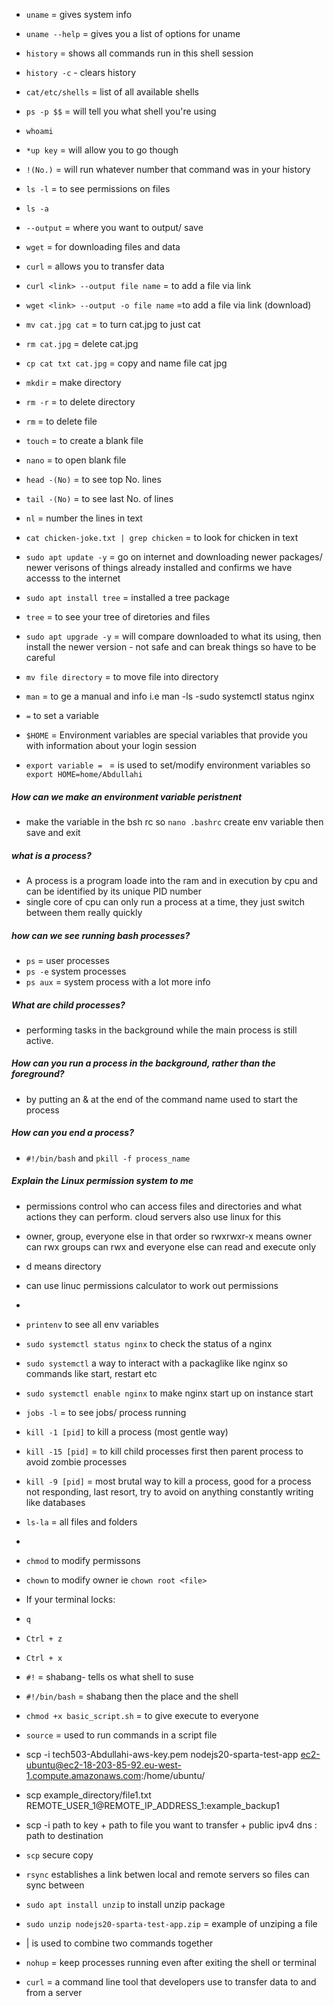- `uname` = gives system info 
- `uname --help` = gives you a list of options for uname
- `history` = shows all commands run in this shell session
- `history -c` - clears history
- `cat/etc/shells` = list of all available shells 
- `ps -p $$` = will tell you what shell you're using 
- `whoami` 
- `*up key` = will allow you to go though 
- `!(No.)` = will run whatever number that command was in your history
- `ls -l` = to see permissions on files
- `ls -a`
- `--output` = where you want to output/ save 
- `wget` = for downloading files and data
- `curl` = allows you to transfer data

- `curl <link> --output file name`  = to add a file via link
- `wget <link> --output -o file name` =to add a file via link (download)

- `mv cat.jpg cat` = to turn cat.jpg to just cat 
- `rm cat.jpg` = delete cat.jpg
- `cp cat txt cat.jpg` = copy and name file cat jpg
- `mkdir` = make directory
- `rm -r` = to delete directory 
- `rm` = to delete file 
- `touch` = to create a blank file 
- `nano` = to open blank file 
- `head -(No)` = to see top No. lines
- `tail -(No)` = to see last No. of lines 
- `nl` = number the lines in text 
- `cat chicken-joke.txt | grep chicken` = to look for chicken in text 
- `sudo apt update -y` = go on internet and downloading newer packages/ newer verisons of things already installed and confirms we have accesss to the internet 
- `sudo apt install tree` = installed a tree package 
- `tree` = to see your tree of diretories and files
- `sudo apt upgrade -y` = will compare downloaded to what its using, then install the newer version - not safe and can break things so have to be careful 
- `mv file directory` = to move file into directory 
- `man` = to ge a manual and info i.e man -ls 
-sudo systemctl status nginx
- `=` to set a variable 
- `$HOME` = Environment variables are special variables that provide you with information about your login session
- `export variable = `  = is used to set/modify environment variables so `export HOME=home/Abdullahi`
  
##### How can we make an environment variable peristnent 
- make the variable in the bsh rc so `nano .bashrc` create env variable then save and exit 

##### what is a process?
- A process is a program loade into the ram and in execution by cpu and can be identified by its unique PID number
- single core of cpu can only run a process at a time, they just switch between them really quickly
  
##### how can we see running bash processes?
- `ps` = user processes 
- `ps -e` system processes
- `ps aux` = system process with a lot more info

##### What are child processes? 
- performing tasks in the background while the main process is still active.

##### How can you run a process in the background, rather than the foreground?
- by putting an & at the end of the command name used to start the process
##### How can you end a process?
- `#!/bin/bash` and `pkill -f process_name` 

##### Explain the Linux permission system to me
- permissions control who can access files and directories and what actions they can perform. cloud servers also use linux for this 
- owner, group, everyone else in that order so rwxrwxr-x means owner can rwx groups can rwx and everyone else can read and execute only
- d means directory 
- can use linuc permissions calculator to work out permissions
- 

- `printenv` to see all env variables
- `sudo systemctl status nginx` to check the status of a nginx  
- `sudo systemctl` a way to interact with a packaglike like nginx so commands like start, restart etc 
- `sudo systemctl enable nginx` to make nginx start up on instance start  
- `jobs -l` = to see jobs/ process running 
- `kill -1 [pid]` to kill a process (most gentle way)
- `kill -15 [pid]` = to kill child processes first then parent process to avoid zombie processes
- `kill -9 [pid]` = most brutal way to kill a process, good for a process not responding, last resort, try to avoid on anything constantly writing like databases 
- `ls-la` = all files and folders 
- 
- `chmod` to modify permissons 
- `chown` to modify owner ie `chown root <file>` 

- If your terminal locks:
 - `q`
 - `Ctrl + z`
 - `Ctrl + x`

- `#!` = shabang- tells os what shell to suse 
- `#!/bin/bash` = shabang then the place and the shell

- `chmod +x basic_script.sh` = to give execute to everyone 

- `source` = used to run commands in a script file 
- scp -i tech503-Abdullahi-aws-key.pem nodejs20-sparta-test-app ec2-ubuntu@ec2-18-203-85-92.eu-west-1.compute.amazonaws.com:/home/ubuntu/

- scp example_directory/file1.txt REMOTE_USER_1@REMOTE_IP_ADDRESS_1:example_backup1

- scp -i path to key + path to file you want to transfer + public ipv4 dns : path to destination 

- `scp` secure copy 
- `rsync` establishes a link betwen local and remote servers so files can sync between 
- `sudo apt install unzip` to install unzip package 
- `sudo unzip nodejs20-sparta-test-app.zip` = example of unziping a file 

- | is used to combine two commands together 
- `nohup` = keep processes running even after exiting the shell or terminal
- `curl` = a command line tool that developers use to transfer data to and from a server